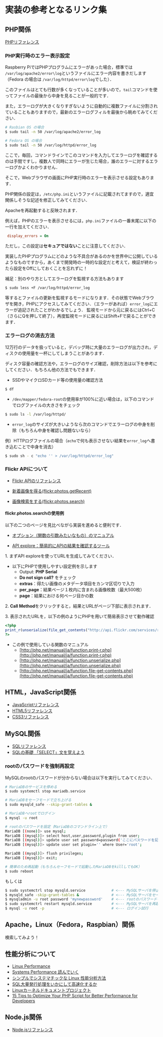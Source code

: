 # 実装の参考となるリンク集

## PHP関係

[PHPリファレンス](http://php.net/manual/ja/index.php)

### PHP実行時のエラー表示設定

Raspberry PiではPHPプログラムにエラーがあった場合，標準では `/var/log/apache2/error\log`というファイルにエラー内容を書きだします（Fedora の場合は `/var/log/httpd/error\log`でした）．

このファイルはとても行数が多くなっていることが多いので，`tail`コマンドを使ってファイルの最後から中身を見ることが一般的です．

また，エラーログが大きくなりすぎないように自動的に複数ファイルに分割されていることもありますので，最新のエラーログフィルを最後から眺めてみてください．

```sh
# Rasbian OS の場合
$ sudo tail -n 50 /var/log/apache2/error_log
```

```sh
# Fedora OS の場合
$ sudo tail -n 50 /var/log/httpd/error_log
```

ここで，毎回，コマンドラインでこのコマンドを入力してエラーログを確認するのは手間ですし，複数人で同時にエラーが生じた場合，誰のエラーに対するエラーログかよくわかりません．

そこで，Webブラウザの画面にPHP実行時のエラーを表示させる設定もあります．

PHP関係の設定は，`/etc/php.ini`というファイルに記載されてますので，適宜関係しそうな記述を修正してみてください．

Apacheを再起動すると反映されます．

例えば，PHPのエラーを表示させるには，`php.ini`ファイルの一番末尾に以下の一行を加えてください．

```ini
 display_errors = On
```

ただし，この設定は**セキュアではない**ことに注意してください．

実装したPHPプログラムにどのような不具合があるのかを世界中に公開しているようなものですから，あくまで開発時の一時的な設定だと考えて，検証が終わったら設定をOffにしておくことを忘れずに！

補足：別のやり方としてエラーログを監視する方法もあります

```sh
$ sudo less +F /var/log/httpd/error_log
```

等するとファイルの更新を監視するモードになります．その状態でWebブラウザを開き，PHPにアクセスしてみてください．（エラーがあれば）`error_log`にエラーが追記されたことがわかるでしょう． 監視モードから元に戻るにはCtrl+C（さらにQを押して終了），再度監視モードに戻るにはShift+Fで戻ることができます．

### エラーログの消去方法

12万行のデータを扱っていると，デバッグ時に大量のエラーログが出力され，ディスクの使用量を一杯にしてしまうことがあります．

ディスク容量の確認方法や，エラーログのサイズ確認，削除方法は以下を参考にしてください．もちろん他の方法でもできます．

-   SSDやマイクロSDカード等の使用量の確認方法

```sh
$ df
```

-   `/dev/mapper/fedora-root`の使用率が100%に近い場合は，以下のコマンドでログファイルの大きさをチェック

```sh
$ sudo ls -l /var/log/httpd/
```

-   `error_log`のサイズが大きいようなら次のコマンドでエラーログの中身を削除（もちろん中身を確認し問題ないなら）

例）HTTPログファイルの場合（`echo`で何も表示させない結果を`error_log`へ書き込むことで中身を消去）

```sh
$ sudo sh - c "echo '' > /var/log/httpd/error_log"
```

### Flickr APIについて

-   [Flickr APIのリファレンス](http://www.flickr.com/services/api/)

-   [新着画像を得る(flickr.photos.getRecent)](http://www.flickr.com/services/api/flickr.photos.getRecent.html)

-   [画像検索をする(flickr.photos.search)](http://www.flickr.com/services/api/flickr.photos.search.html)

#### flickr.photos.searchの使用例

以下の二つのページを見比べながら実装を進めると便利です．

-   [オプション（関数の引数みたいなもの）のマニュアル](http://www.flickr.com/services/api/flickr.photos.search.html)

-   [API explore：簡易的にAPIの結果を確認するツール](http://www.flickr.com/services/api/explore/flickr.photos.search)

1\. まずAPI exploreを使ってURLを生成してみてください．

-   以下にPHPで使用しやすい設定例を示します
    -   Output: **PHP Serial**
    -   **Do not sign call?** をチェック
    -   **extras**：得たい画像のメタデータ項目をカンマ区切りで入力
    -   **per\_page**：結果ページ１枚内に含まれる画像枚数（最大500枚）
    -   **page**：結果における何ページ目かの数

2\. **Call Method**をクリックすると，結果とURLがページ下部に表示されます．

3\. 表示されたURLを，以下の例のようにPHPを用いて簡易表示させて動作確認

```php
<?php
print_r(unserialize(file_get_contents("http://api.flickr.com/services/rest/?method=flickr.photos.search&api_key=70fb3845ef7d1964fe89aeb7fc80258a&bbox=+-180%2C+-90%2C+180%2C+90&per_page=500&page=1&format=php_serial")));
?>
```

-   この例で使用している関数のマニュアル
    -   [http://php.net/manual/ja/function.print-r.php](http://php.net/manual/ja/function.print-r.php)
    -   [http://php.net/manual/ja/function.unserialize.php](http://php.net/manual/ja/function.unserialize.php)
    -   [http://php.net/manual/ja/function.file-get-contents.php](http://php.net/manual/ja/function.file-get-contents.php)

## HTML，JavaScript関係

-   [JavaScriptリファレンス](http://www.w3schools.com/jsref/)
-   [HTML5リファレンス](http://www.htmq.com/html5/)
-   [CSS3リファレンス](http://memopad.bitter.jp/w3c/css3/css3_reference.html)

## MySQL関係

-   [SQLリファレンス](https://dev.mysql.com/doc/refman/5.6/ja/sql-syntax-data-manipulation.html)
-   [SQLの基礎 「SELECT」文を覚えよう](http://www.atmarkit.co.jp/ait/articles/0006/21/news001.html)

### rootのパスワードを強制再設定

MySQLのrootのパスワードが分からない場合は以下を実行してみてください．

```sh
# MariaDBのサービスを停める
$ sudo systemctl stop mariadb.service

# MariaDBをセーフモードで立ち上げる
$ sudo mysqld_safe --skip-grant-tables &

# MariaDBへrootでログイン
$ mysql -u root

# rootのパスワードを設定（MariaDBのコマンドライン上で）
MariaDB [(none)]> use mysql;
MariaDB [(mysql)]> select host,user,password,plugin from user;                         # 念のため確認
MariaDB [(mysql)]> update user set password=password('ここにパスワードを記述') where User='root';
MariaDB [(mysql)]> update user set plugin='' where User='root';                        # unix_socketを無効に

MariaDB [(mysql)]> flush privileges;
MariaDB [(mysql)]> exit;

# 簡単のため再起動（もちろんセーフモードで起動したMariaDBをkillしてもOK）
$ sudo reboot
```

もしくは

```sh
$ sudo systemctrl stop mysqld.service            # <--- MySQLサーバを停止
$ mysqld_safe -skip-grant-tables &               # <--- MySQLサーバをセーフモードでかつ権限無視モードで起動
$ mysqladmin -u root password 'mynewpassword'    # <--- rootのパスワードを「mynewpassword（例）」に強制変更
$ sudo systemctrl restart mysqld.service         # <--- MySQLサーバを再起動
$ mysql -u root -p                               # <--- ログイン試行
```

## Apache，Linux（Fedora，Raspbian）関係

検索してみよう！

## 性能分析について

-   [Linux Performance](http://www.brendangregg.com/linuxperf.html)
-   [Systems Performance 読んでいく](http://tombo2.hatenablog.com/archive/category/SystemsPerformance)
-   [シンプルでシステマチックな Linux 性能分析方法](https://www.slideshare.net/yoheiazekatsu/linux-72826405)
-   [SQL大量発行処理をいかにして高速化するか](https://www.slideshare.net/ShogoWakayama/sql-79530929?next_slideshow=1)
-   [Linuxカーネルドキュメントプロジェクト](https://ja.osdn.net/projects/linux-kernel-docs/wiki/FrontPage)
-   [15 Tips to Optimize Your PHP Script for Better Performance for Developers](http://www.thegeekstuff.com/2014/04/optimize-php-code)

## Node.js関係

-   [Node.jsリファレンス](https://nodejs.org/docs/latest-v10.x/api/)
